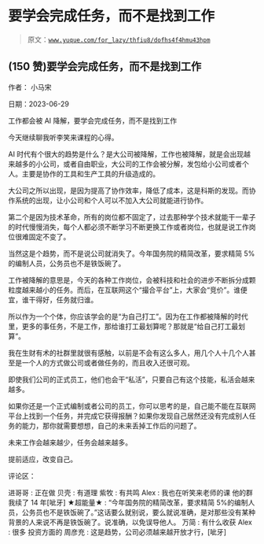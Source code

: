 # 要学会完成任务，而不是找到工作

> 原文：[`www.yuque.com/for_lazy/thfiu8/dofhs4f4hmu43hpm`](https://www.yuque.com/for_lazy/thfiu8/dofhs4f4hmu43hpm)



## (150 赞)要学会完成任务，而不是找到工作 

作者： 小马宋 

日期：2023-06-29 

工作都会被 AI 降解，要学会完成任务，而不是找到工作 

今天继续聊我听李笑来课程的心得。 

AI 时代有个很大的趋势是什么？是大公司被降解，工作也被降解，就是会出现越来越多的小公司，或者自由职业，大公司的工作会被分解，发包给小公司或者个人。主要是协作的工具和生产工具的升级造成的。 

大公司之所以出现，是因为提高了协作效率，降低了成本，这是科斯的发现。而协作系统的出现，让小公司和个人可以不加入大公司就能进行协作。 

第二个是因为技术革命，所有的岗位都不固定了，过去那种学个技术就能干一辈子的时代慢慢消失，每个人都必须不断学习不断更换工作或者岗位，也就是说工作岗位很难固定不变了。 

当然这是个趋势，而不是说公司就消失了。今年国务院的精简改革，要求精简 5%的编制人员，公务员也不是铁饭碗了。 

工作被降解的意思是，今天的各种工作岗位，会被科技和社会的进步不断拆分成颗粒度越来越小的任务。而后，在互联网这个“撮合平台”上，大家会“竞价”。谁便宜，谁干得好，任务就归谁。 

所以作为一个个体，你应该学会的是“为自己打工”。因为在工作都被降解的时代里，更多的事任务，不是工作，那给谁打工最划算呢？那就是“给自己打工最划算”。 

我在生财有术的社群里就很有感触，以前是不会有这么多人，用几个人十几个人甚至是一个人的方式做公司或者做任务的，而且收入还很可观。 

即使我们公司的正式员工，他们也会干“私活”，只要自己有这个技能，私活会越来越多。 

如果你还是一个正式编制或者公司的员工，你可以思考的是，自己能不能在互联网平台上找到一个任务，并完成它获得报酬？如果你发现自己居然还没有完成别人任务的能力，那你就需要想想，自己的未来丢掉工作后的问题了。 

未来工作会越来越少，任务会越来越多。 

提前适应，改变自己。 

评论区： 

进哥哥 : 正在做 贝壳 : 有道理 紫牧 : 有共鸣 Alex : 我也在听笑来老师的课 他的群我续了 14 年[呲牙] ★超能量★ : “今年国务院的精简改革，要求精简 5%的编制人员，公务员也不是铁饭碗了。”这话要么就别说，要么就说准确，是对那些没有某种背景的人来说不再是铁饭碗了。说准确，以免误导他人。 万简 : 有什么收获 Alex : 很多 投资方面的 周彦充 : 这是趋势，公司必须越来越开放才行，[呲牙]
